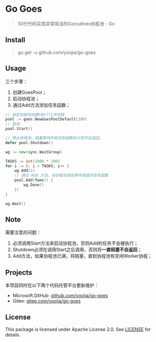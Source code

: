 # Go Goes

> 50行代码实现非常简洁的Goroutines协程池 - Go

## Install

> go get -u github.com/yoojia/go-goes

## Usage

三个步骤：

1. 创建GoesPool；
2. 启动协程池；
3. 通过Add方法添加任务函数；

```go
// 指定协程池创建100个工作协程
pool := goes.NewGoesPoolDefault(100)
// 启动
pool.Start()

// 停止协程池，阻塞等待所有任务函数执行完毕后返回。
defer pool.Shutdown()

wg := new(sync.WaitGroup)

TASKS := int(1000 * 100)
for i := 0; i < TASKS; i++ {
    wg.Add(1)
    // 通过 Add 方法，向协程池添加等待调度的任务函数
    pool.Add(func() {
        wg.Done()
    })
}

wg.Wait()

```

## Note

需要注意的问题：

1. 必须调用Start方法来启动协程池，否则Add的任务不会被执行；
2. Shutdown必须在调用Start之后调用，否则将**一直阻塞不会返回**；
3. Add方法，如果协程池已满，将阻塞，直到协程池有空闲Worker协程；

## Projects

本项目同时在以下两个代码托管平台更新维护：

- Microsoft.GitHub: [github.com/yoojia/go-goes](https://github.com/yoojia/go-goes)
- Gitee: [gitee.com/yoojia/go-goes](https://gitee.com/yoojia/go-goes)

## License

This package is licensed under Apache License 2.0. See [LICENSE](./LICENSE) for details.